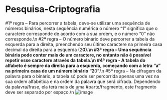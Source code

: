 # Pesquisa-Criptografia
#1ª regra – Para percorrer a tabela, deve-se utilizar uma sequência de números binários, nesta sequência numérica o número “1” significa que o caractere corresponde de acordo com a sua ordem, e o número “0” não corresponde.\n
#2ª regra – O número binário deve percorrer a tabela da esquerda para a direita, preenchendo seu último caractere na primeira casa decimal da direita para a esquerda (2**0).\n
#3ª regra – Uma sequência binária pode conter mais de um caractere, no entanto não é possível repetir esse caractere através da tabela.\n
#4ª regra - A tabela do alfabeto é sempre da direita para a esquerda, começando com a letra “a” na primeira casa de um número binário “2**0”.\n
#5ª regra – Na cifragem da palavra para o binário, a tabela só pode ser percorrida apenas uma vez na sua ordem alfabética e na ordem da palavra que será cifrada. Dependendo da palavra/frase, ela terá mais de uma #parte/fragmento, este fragmento deve ser separado por espaço.\n
![image](https://github.com/Arruda-03/Pesquisa-Criptografia/assets/166075735/9b495ea2-9360-4f90-b0be-10971a72806d)

